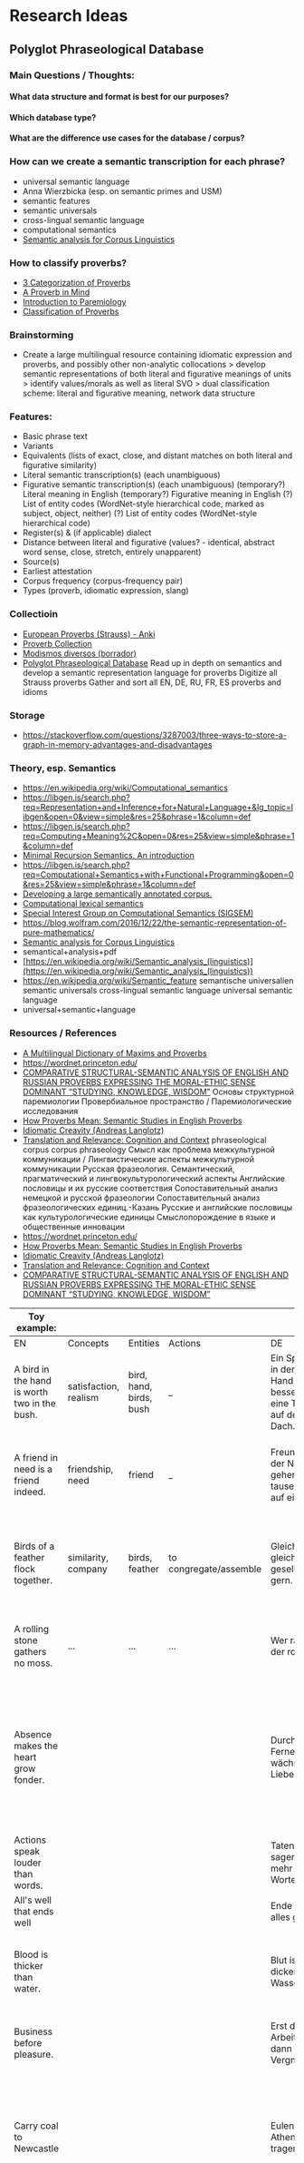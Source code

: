 # Research Ideas


## Polyglot Phraseological Database


### Main Questions / Thoughts:
#### What data structure and format is best for our purposes?
#### Which database type?
#### What are the difference use cases for the database / corpus?


### How can we create a semantic transcription for each phrase?
* universal semantic language
* Anna Wierzbicka (esp. on semantic primes and USM)
* semantic features
* semantic universals
* cross-lingual semantic language
* computational semantics
* [Semantic analysis for Corpus Linguistics](https://www.aclweb.org/anthology/J93-2005.pdf)


### How to classify proverbs?
* [3 Categorization of Proverbs](https://content.sciendo.com/downloadpdf/book/9783110410167/10.2478/9783110410167.3.xml)
* [A Proverb in Mind](https://books.google.de/books?id=umBt3Wu-CuUC&pg=PA19&lpg=PA19&dq=classification+schema+for+proverb&source=bl&ots=CFoeCsF300&sig=ACfU3U3kmnKJ2M3jHXN0psp-mmYlTwFUyA&hl=ru&sa=X&ved=2ahUKEwjrtvf7xsrnAhVFKewKHVsrDIkQ6AEwE3oECAYQAQ)
* [Introduction to Paremiology](https://books.google.de/books?id=Rxs_CwAAQBAJ&pg=PT158&lpg=PT158&dq=classification+schema+for+proverb&source=bl&ots=n2LgM-GG3l&sig=ACfU3U1kF7xnsvFs2MKh6IEc5i6hamKrbg&hl=ru&sa=X&ved=2ahUKEwjrtvf7xsrnAhVFKewKHVsrDIkQ6AEwGHoECAcQAQ)
* [Classification of Proverbs](https://studfile.net/preview/5427909/page:3/)


### Brainstorming
* Create a large multilingual resource containing idiomatic expression and proverbs, and possibly other non-analytic collocations
        > develop semantic representations of both literal and figurative meanings of units
        > identify values/morals as well as literal SVO
        > dual classification scheme: literal and figurative meaning, network data structure


### Features:
* Basic phrase text
* Variants
* Equivalents (lists of exact, close, and distant matches on both literal and figurative similarity)
* Literal semantic transcription(s) (each unambiguous)
* Figurative semantic transcription(s) (each unambiguous)
        (temporary?) Literal meaning in English
        (temporary?) Figurative meaning in English
        (?) List of entity codes (WordNet-style hierarchical code, marked as subject, object, neither)
        (?) List of entity codes (WordNet-style hierarchical code)
* Register(s) & (if applicable) dialect
* Distance between literal and figurative (values? - identical, abstract word sense, close, stretch, entirely unapparent)
* Source(s)
* Earliest attestation
* Corpus frequency (corpus-frequency pair)
* Types (proverb, idiomatic expression, slang)


### Collectioin
* [European Proverbs (Strauss) - Anki](https://docs.google.com/spreadsheets/d/1iSrCKxJ7R98VF8t1vFX7dTR4X_8MmE6afhjD4uglL5Q/edit?usp=sharing)
* [Proverb Collection](https://docs.google.com/spreadsheets/d/13UNAdR0u_uLzgJPf-Tb8AtxpcD_m46rzCJYSQQB9ATs/edit?usp=sharing)
* [Modismos diversos (borrador)](https://docs.google.com/spreadsheets/d/1_gtGJ-aPb-L98F3ylU9ADCoFLIPPo55waoiDgtvwgtU/edit?usp=sharing)
* [Polyglot Phraseological Database](https://docs.google.com/spreadsheets/d/1xQE30iCryMege8m63T-KdK3JYeIry2oDZ1YU_EiFftM/edit?usp=sharing)
    Read up in depth on semantics and develop a semantic representation language for proverbs
    Digitize all Strauss proverbs
    Gather and sort all EN, DE, RU, FR, ES proverbs and idioms


### Storage
* https://stackoverflow.com/questions/3287003/three-ways-to-store-a-graph-in-memory-advantages-and-disadvantages


### Theory, esp. Semantics
* https://en.wikipedia.org/wiki/Computational_semantics
* https://libgen.is/search.php?req=Representation+and+Inference+for+Natural+Language+&lg_topic=libgen&open=0&view=simple&res=25&phrase=1&column=def
* https://libgen.is/search.php?req=Computing+Meaning%2C&open=0&res=25&view=simple&phrase=1&column=def
* [Minimal Recursion Semantics. An introduction](https://web.archive.org/web/20120717034844/http://lingo.stanford.edu/sag/papers/copestake.pdf)
* https://libgen.is/search.php?req=Computational+Semantics+with+Functional+Programming&open=0&res=25&view=simple&phrase=1&column=def
* [Developing a large semantically annotated corpus.](https://scholar.google.com/scholar?q=%22meaning+representation%22+%22computational+semantics%22+%22underspecification%22+%22anaphora%22+%22scope+resolution%22&btnG=&hl=en&as_sdt=0%2C47#)
* [Computational lexical semantics](https://libgen.is/book/index.php?md5=3CAECF7E551F0710F438B8EF2D522AF0)
* [Special Interest Group on Computational Semantics (SIGSEM)](http://www.sigsem.org/)
* https://blog.wolfram.com/2016/12/22/the-semantic-representation-of-pure-mathematics/
* [Semantic analysis for Corpus Linguistics](https://www.aclweb.org/anthology/J93-2005.pdf)
* semantical+analysis+pdf
* [https://en.wikipedia.org/wiki/Semantic_analysis_(linguistics)](https://en.wikipedia.org/wiki/Semantic_analysis_(linguistics))
* https://en.wikipedia.org/wiki/Semantic_feature
    semantische universalien
    semantic universals
    cross-lingual semantic language
    universal semantic language
* universal+semantic+language


### Resources / References
* [A Multilingual Dictionary of Maxims and Proverbs](https://www.cambridgescholars.com/a-multilingual-dictionary-of-maxims-and-proverbs)
* https://wordnet.princeton.edu/
* [COMPARATIVE STRUCTURAL-SEMANTIC ANALYSIS OF ENGLISH AND RUSSIAN PROVERBS EXPRESSING THE MORAL-ETHIC SENSE DOMINANT “STUDYING, KNOWLEDGE, WISDOM”](https://www.researchgate.net/publication/325662325_COMPARATIVE_STRUCTURAL-SEMANTIC_ANALYSIS_OF_ENGLISH_AND_RUSSIAN_PROVERBS_EXPRESSING_THE_MORAL-ETHIC_SENSE_DOMINANT_STUDYING_KNOWLEDGE_WISDOM)
    Основы структурной паремиологии
    Провербиальное пространство / Паремиологические исследования
* [How Proverbs Mean: Semantic Studies in English Proverbs](https://books.google.de/books?id=mXAFiNGsJqgC&pg=PA3&lpg=PA3&dq=semantic+representations+of+proverbs&source=bl&ots=la_7uFuFet&sig=ACfU3U0Kz5hnaLdfR0O2WEYGee-00ZzwWQ&hl=ru&sa=X&ved=2ahUKEwicw__W26nnAhXB6aQKHWgQA_QQ6AEwAXoECAkQAQ#v=onepage&q=semantic%20representations%20of%20proverbs&f=false)
* [Idiomatic Creavity (Andreas Langlotz)](https://books.google.de/books?id=YpfYSjNfCn4C&pg=PT64&lpg=PT64&dq=semantic+representations+of+proverbs&source=bl&ots=hj-91ymt0G&sig=ACfU3U13vVm-wgAC4KXDB4t-JVph0v_e5Q&hl=ru&sa=X&ved=2ahUKEwicw__W26nnAhXB6aQKHWgQA_QQ6AEwCXoECAgQAQ#v=onepage&q=semantic%20representations%20of%20proverbs&f=false)
* [Translation and Relevance: Cognition and Context](https://books.google.de/books?id=KsoJBAAAQBAJ&pg=PT182&lpg=PT182&dq=semantic+representations+of+proverbs&source=bl&ots=t5NZeIOcFa&sig=ACfU3U2AU_YwJ0hEHNJenhNHJkVh4_404g&hl=ru&sa=X&ved=2ahUKEwicw__W26nnAhXB6aQKHWgQA_QQ6AEwBXoECAoQAQ#v=onepage&q=semantic%20representations%20of%20proverbs&f=false)
    phraseological corpus
    corpus phraseology
    Смысл как проблема межкультурной коммуникации / Лингвистические аспекты межкультурной коммуникации
    Русская фразеология. Семантический, прагматический и лингвокультурологический аспекты
    Английские пословицы и их русские соответствия
    Сопоставительный анализ немецкой и русской фразеологии
    Сопоставительный анализ фразеологических единиц.-Казань
    Русские и английские пословицы как культурологические единицы
    Смыслопорождение в языке и общественные инновации
* https://wordnet.princeton.edu/
* [How Proverbs Mean: Semantic Studies in English Proverbs](https://books.google.de/books?id=mXAFiNGsJqgC&pg=PA3&lpg=PA3&dq=semantic+representations+of+proverbs&source=bl&ots=la_7uFuFet&sig=ACfU3U0Kz5hnaLdfR0O2WEYGee-00ZzwWQ&hl=ru&sa=X&ved=2ahUKEwicw__W26nnAhXB6aQKHWgQA_QQ6AEwAXoECAkQAQ#v=onepage&q=semantic%20representations%20of%20proverbs&f=false)
* [Idiomatic Creavity (Andreas Langlotz)](https://books.google.de/books?id=YpfYSjNfCn4C&pg=PT64&lpg=PT64&dq=semantic+representations+of+proverbs&source=bl&ots=hj-91ymt0G&sig=ACfU3U13vVm-wgAC4KXDB4t-JVph0v_e5Q&hl=ru&sa=X&ved=2ahUKEwicw__W26nnAhXB6aQKHWgQA_QQ6AEwCXoECAgQAQ#v=onepage&q=semantic%20representations%20of%20proverbs&f=false)
* [Translation and Relevance: Cognition and Context](https://books.google.de/books?id=KsoJBAAAQBAJ&pg=PT182&lpg=PT182&dq=semantic+representations+of+proverbs&source=bl&ots=t5NZeIOcFa&sig=ACfU3U2AU_YwJ0hEHNJenhNHJkVh4_404g&hl=ru&sa=X&ved=2ahUKEwicw__W26nnAhXB6aQKHWgQA_QQ6AEwBXoECAoQAQ#v=onepage&q=semantic%20representations%20of%20proverbs&f=false)
* [COMPARATIVE STRUCTURAL-SEMANTIC ANALYSIS OF ENGLISH AND RUSSIAN PROVERBS EXPRESSING THE MORAL-ETHIC SENSE DOMINANT “STUDYING, KNOWLEDGE, WISDOM”](https://www.researchgate.net/publication/325662325_COMPARATIVE_STRUCTURAL-SEMANTIC_ANALYSIS_OF_ENGLISH_AND_RUSSIAN_PROVERBS_EXPRESSING_THE_MORAL-ETHIC_SENSE_DOMINANT_STUDYING_KNOWLEDGE_WISDOM)


| Toy example: |  |  |  |  |  |  |  |
| --- | --- | --- | --- | --- | --- | --- | --- |
| EN | Concepts | Entities | Actions | DE | ES | RU | IT |
| A bird in the hand is worth two in the bush. | satisfaction, realism | bird, hand, birds, bush | _ | Ein Spatz in der Hand ist besser als eine Taube auf dem Dach. | Más vale pájaro en mano que ciento volando. | Не сули журавля в небе, а дай синицу в руки. | Meglio un uovo oggi che una gallina domani |
| A friend in need is a friend indeed. | friendship, need | friend | _ | Freunde in der Not gehen tausend auf ein Lot. | En la necesidad se reconoce a un verdadero amigo. | Друг познается в беде | (Gli amici si vedono|Un amico si vede) nel momento del bisogno. / Il buon amico in mal si riconosce |
| Birds of a feather flock together. | similarity, company | birds, feather | to congregate/assemble | Gleich und gleich gesellt sich gern. | Dios los cría y ellos se juntan. | Рыбак рыбака видит издалека. | Chi si somiglia, si piglia. / Dio li fa e poi li accoppia. / Chi si rassembra, s'assembra. |
| A rolling stone gathers no moss. | ... | ... | ... | Wer rastet, der rostet. | _ | Под лежачий камень вода не течёт. | Pietra mossa non fa muschio. / Chi va piano non va lontano. |
| Absence makes the heart grow fonder. |  |  |  | Durch die Ferne wächst die Liebe. | _ | Дальше с глаз, ближе к сердцу. / Разлука для любви, что ветер для искры: маленькую затушит, а большую сделает ещё сильнее.* | _ |
| Actions speak louder than words. |  |  |  | Taten sagen mehr als Worte. | Acciones valen más que las palabras. | Дела говорят громче слов. | Più delle parole pesano i fatti. |
| All's well that ends well |  |  |  | Ende gut alles gut. | Bien está lo que bien acaba. | Все хорошо, что | Tutto è bene (quel|ciò) che finisce bene. |
| Blood is thicker than water. |  |  |  | Blut ist dicker als Wasser. | La sangre tira (mucho). | Свой своему рад. / Как не порадеть родному человечку. | Il sangue non e'acqua. |
| Business before pleasure. |  |  |  | Erst die Arbeit, dann das Vergnügen. | Los negocios van primero. (?) | _ | Prima il dovere (e poi il piacere). |
| Carry coal to Newcastle |  |  |  | Eulen nach Athen tragen | Llevar agua al mar / Llevar hierro a Vizcaya / Llevar leña al bosque. / Vender miel al colmenero. | Ехать в Тулу со своим самоваром. / Идти в лес со своими дровами. | Portare acqua al mare. |
| Don't count (your|the) chickens before they are hatched. |  |  |  | Du sollst den Tag nicht vor dem Abend loben. / Man soll das Fell eines Bären nicht verteilen, bevor man ihn erlegt hat. / Die Toten werden nach der Schlacht gezählt." | No hay que vender la piel del oso antes de cazarlo. | Цыплят по осени считают. / Не делите шкуру неубитого медведя. | Non dire gatto se non l'hai nel sacco |


## SORT Papers
* ACOUSTIC PARAMETERS VERSUS PHONETIC FEATURES IN ASR.pdf
* Analytical Methods for Interpretable Ultradense Word Embeddings.pdf
* An Overview of Lexical Semantics.pdf
* A Tutorial on Acoustic Phonetic Feature Extraction for Automatic Speech Recognition (ASR) and Text-to-Speech (TTS) Applications in African Languages.pdf
* CHART OF NSM SEMANTIC PRIMES.pdf
* Concepts in space- a linear regression model for lexical decomposition.pdf
* Decomposing Word Embedding with the Capsule Network.pdf
* Development of Multilingual ASR Using GlobalPhone for Less-Resourced Languages. The Case of Ethiopian Languages.pdf
* Disambiguation of newly derived nominalizations in context- A Distributional Semantics approach.pdf
* Distributional Semantics and Linguistic Theory.pdf
* Distributional semantics and the conceptual foundations of verb meaning- how neural word embeddings memorize the unaccusative hypothesis.pdf
* Distributional Semantics.pdf
* Fähndrich - NSM Thesis.pdf
* GIPFA- GENERATING IPA PRONUNCIATION FROM AUDIO.pdf
* Grapheme-to-Phoneme Transduction for Cross-Language ASR.pdf
* Improving_Non-Native_ASR_Through_Stochastic_Multil.pdf
* IMS Semantics Paper.pdf
* Interpretable Word Embeddings For Medical Domain.pdf
* Interpreting Word Embeddings with Eigenvector Analysis.pdf
* IPA ALignment Using Vector Representations
* Learning Word Meta-Embeddings by Autoencoding.pdf
* Learning Word Meta-Embeddings.pdf
* LEARN INTERPRETABLE WORD EMBEDDINGS EFFI- CIENTLY WITH VON MISES-FISHER DISTRIBUTION.pdf
* Measuring out the relation between formal and conceptual semantics.pdf
* Meta-Embedding as Auxiliary Task Regularization.pdf
* Online Learning of Interpretable Word Embeddings.pdf
* PatPho- A phonological pattern generator for neural networks.pdf
* Phonetic Vector Representations for Sound Sequence Alignment.pdf
* Rotated Word Vector Representations and their Interpretability.pdf
* RPD- A Distance Function Between Word Embeddings.pdf
* Semantic Structure and Interpretability of Word Embeddings.pdf
* Sentence Meta-Embeddings for Unsupervised Semantic Textual Similarity.pdf
* That Sounds Familiar- an Analysis of Phonetic Representations Transfer Across Languages.pdf
* The Handbook of Contemporary Semantic Theory
* The structure of lexical meaning- Why semantics really matters
* Think Globally, Embed Locally — Locally Linear Meta-embedding of Words .pdf
* What about lexical semantics if syntac is the only generative component of the grammar A case study on word meaning in German
* Word2Sense - Sparse Interpretable Word Embeddings.pdf
* Word Embedding and WordNet Based Metaphor Identification and Interpretation .pdf
* WordNet Embeddings.pdf
* Zur Ontologie der Bedeutung sprachlicher Ausdrucke


## TDA and NSM


### NSM
* [x] Perform preliminary analysis with non-circular dictionary (norm propagation along definitions, distinguish between structure words and semantic content words)- [ ] scrape dictionary
     - [ ] create data structure for dictionary
     - [ ] put into graph
* [A survey of cross-lingual word embedding models](https://ruder.io/cross-lingual-embeddings/)
* http://www.ithkuil.net/
* Research: use the NSM-based non-circular dictionary to identify related word embeddings; extract certain aspects
* https://paperswithcode.com/task/topological-data-analysis
* https://b-ok.cc/s/homology
     * [Séminaire informel - Introduction à l'homologie persistante](https://www.youtube.com/watch?v=uDba3kV3Sf0&list=PLVWtXi_Jrj_2CjtJJGAArDfyzKg2IVgkp&index=188&t=106s)
* [Séminaire informel - Introduction à l'homologie persistante](https://www.youtube.com/watch?v=uDba3kV3Sf0&list=PLVWtXi_Jrj_14rUJDWFEvyhOmYF2JdHmk&index=44&t=106s)
* topological data analysis
* [Topological Data Analysis in Information Space](https://www.researchgate.net/publication/331916154_Topological_Data_Analysis_in_Information_Space)
* [Topos](https://www.youtube.com/user/youdsp)
* geometry of word embeddings
* https://en.wikipedia.org/wiki/Topological_data_analysis


### [*Topological Data Analysis for Machine Learning](https://bastian.rieck.me/outreach/ecml_pkdd_2020/)
* → check out whole site!* [A gentle introduction to persistent homology · Christian Bock](https://christian.bock.ml/posts/persistent_homology/)
* [Persistent Homology — a Survey](https://www.maths.ed.ac.uk/~v1ranick/papers/edelhare.pdf)
* [Persistent homology - Wikipedia](https://en.wikipedia.org/wiki/Persistent_homology)
* [W H A T I S . . . Persistent Homology?](http://www.ams.org/notices/201101/rtx110100036p.pdf)
* [Topological Data Analysis - Persistent Homology](http://outlace.com/TDApart1.html)
* [A roadmap for the computation of persistent homology](https://www.math.ucla.edu/~otter/Roadmap_Queretaro.pdf)
* [Persistent Homology book](https://b-ok.cc/book/2925882/4bbfeb)
* [Algebraic Topology and Its Applications](https://b-ok.cc/book/2129120/901bfe)
* [Topological Data Analysis with Gunnar Carlsson - The TWIML AI Podcast (formerly This Week in Machine Learning & Artificial Intelligence)](https://twimlai.com/twiml-talk-053-topological-data-analysis-gunnar-carlsson/)
* [Gunnar Carlsson Google Scholar](http://scholar.google.com/citations?user=FdNREvoAAAAJ&hl=en)
* [TDA site](https://www.ayasdi.com/)


* [**Neural Networks, Manifolds, and Topology -- colah's blog](https://colah.github.io/posts/2014-03-NN-Manifolds-Topology/)


##3 [****topological data analysis - YouTube](https://www.youtube.com/results?search_query=topological+data+analysis)


### [**Persistent homology - Wikipedia](https://en.wikipedia.org/wiki/Persistent_homology)
* [Topological data analysis - Wikipedia](https://en.wikipedia.org/wiki/Topological_data_analysis)
* https://www.researchgate.net/profile/Sara_Scaramuccia/publication/310406546_Persistent_homology_a_step-by-step_introduction_for_newcomers/links/582c6a4808aef19cb81005b0/Persistent-homology-a-step-by-step-introduction-for-newcomers.pdf?origin=publication_detail
* intro to persistent homology
* introduction to cw complexes
* [Topology and Groups](http://www.homepages.ucl.ac.uk/~ucahjde/tg/html/index.html#index)
* [CW](http://www.homepages.ucl.ac.uk/~ucahjde/tg/html/cw-01.html)
* https://www.math.upenn.edu/~ghrist/preprints/HAD.pdf
* https://www.semanticscholar.org/paper/Homological-algebra-and-data-Ghrist/3d03742173d4fb5ce5bff217264c708e417bf626
* http://pi.math.cornell.edu/~web6350/7400-notes_Homological_Algebra.pdf
* https://bookstore.ams.org/cdn-1595319758871/pcms-25/~~FreeAttachments/pcms-25-toc.pdf
* https://www.youtube.com/playlist?list=PLP8iPy9hna6Tl2UHTrm4jnIYrLkIcAROR
* [Séminaire informel - Introduction à l'homologie persistante](https://youtu.be/uDba3kV3Sf0)
* [4.01 CW complexes](https://youtu.be/XWg4LVbmm3M)
* [Topologie Algébrique II : Homologie, la théorie](https://youtu.be/Ws4bjDJoARo)
* [Raphaël Tinarrage *****](https://www.youtube.com/channel/UCE5OLOmBR7vDfYpL9p9LAPw)
* [AyasdiAI Interview Podcast](https://open.spotify.com/episode/56c8sKY68Hx7qZT0JcljQr?si=0lEjVAmWRBSA8mi94B-nVw)
* [Ayasdi Knowledge Center](https://www.ayasdi.com/knowledge-center/)
* [Topological Surfaces](https://www.cis.upenn.edu/~jean/gbooks/surftop.html)
* search: topological data analysis in Julia
  ... and Word Embeddings
* https://arxiv.org/abs/1906.09068
* [A Novel Method of Extracting Topological Features from Word Embeddings](https://arxiv.org/abs/2003.13074)
* https://arxiv.org/abs/1705.08488
* https://www.aclweb.org/anthology/W19-4722.pdf
* https://pdfs.semanticscholar.org/df4b/7954a9f661ad89061c3b63b006db2517e564.pdf
* https://arxiv.org/abs/1507.01127
* https://arxiv.org/abs/1907.02423
* https://www.sciencedirect.com/science/article/pii/S0020025519306425
* https://www.nature.com/articles/s41586-019-1335-8
* https://ieeexplore.ieee.org/abstract/document/8089444?casa_token=RKRdAlGzH3UAAAAA:XcNvFHemchXfKMn4xwU_JlD0plXJvo7t0C_nUqfSx0uVFif_W5NAc9NJRYpVX9Aqmd8i7UgoNA
* https://arxiv.org/abs/2003.13138
* [Meshes.jl](https://discourse.julialang.org/t/ann-announcing-meshes-jl/53973)


### Miscellaneous
* Opinion Dynamics on Discourse Sheaves https://twitter.com/robertghrist/status/1265451863006216202
* [> Fodor Concept 1](https://en.wikipedia.org/wiki/Language_of_thought_hypothesis)
* [> Fodor Conept 2](https://en.wikipedia.org/wiki/Modularity_of_mind#Fodor's_Modularity_of_Mind)
* [USL- Principia Cybernetica](http://pespmc1.vub.ac.be/UNSEMLAN.html)
* https://en.wikipedia.org/wiki/Semantic_primes
* [Introduction - Semantic Universals and Universal Semantics](https://epub.ub.uni-muenchen.de/5146/1/5146.pdf)
* [Slides - Semantic Universals](http://wwwhomes.uni-bielefeld.de/sgramley/Semantic%20Universals.pdf)
* https://en.wikipedia.org/wiki/Natural_semantic_metalanguage
* https://www.linguisticsociety.org/resource/language-and-thought
* https://www.inovatiasociala.ro/en/on-the-relationship-between-language-and-thought/
* [Semantically-Rich Human-Aided MAchine Translation](https://www.aclweb.org/anthology/W05-0310.pdf)
* [Semantics for Probabilistic Programming](https://ieeexplore.ieee.org/abstract/document/8576406)
* [Semantic Analysis Based on Linguistics and Ontological Resources](http://citeseerx.ist.psu.edu/viewdoc/download?doi=10.1.1.363.1937&rep=rep1&type=pdf)


* [** NSM Chapter](https://libgen.is/search.php?req=Studies+in+Ethnopragmatics%2C+Cultural+Semantics&open=0&res=25&view=simple&phrase=1&column=def)
* [The Semantic Sphere 1: Computation, Cognition, and Information Economy](https://books.google.de/books?hl=ru&lr=&id=UuQDNOmMvxUC&oi=fnd&pg=PT8&dq=semantic+metalanguages+in+deep+learning&ots=tk7QOdV8gk&sig=-8hWctNgkS1QKkGGP4NWfQDjEF8&redir_esc=y#v=onepage&q&f=false)
* A Brief Introduction to the Natural Semantic Metalanguage Approach (see Studies in Ethnopragmatics, Cultural Semantics, and Intercultural Communication on Drive)
* https://libgen.is/search.php?req=Wierzbicka&lg_topic=libgen&open=0&view=simple&res=25&phrase=1&column=def
* https://en.wikipedia.org/wiki/Semantic_primes#A_universal_syntax_of_meaning
* key set of components of ideas (elements of thought)
* explore semantic hierarchies (& their cross-lingual variation -> what remains constant?)
* [Analysis of Word Embeddings and Sequence Features for Clinical Information Extraction](https://www.aclweb.org/anthology/U15-1003.pdf)
* [Wikipedia2Vec: An Optimized Implementation for Learning Embeddings from Wikipedia](https://www.reddit.com/r/LanguageTechnology/comments/a8w6nx/wikipedia2vec_an_optimized_implementation_for/)
* [aml-nlp/week3-Embeddings.ipynb at master · gameofdimension/aml-nlp](https://github.com/gameofdimension/aml-nlp/blob/master/week3/week3-Embeddings.ipynb)
* Which papers already look into what individual dimensions mean? What have they done, and how do they do it?
* [Semantics - Meaning Representation in NLP](http://www.bowdoin.edu/~allen/nlp/nlp6.html)
* [What is the future of computational journalism? | School of Engineering](https://engineering.stanford.edu/magazine/article/what-future-computational-journalism)
* https://en.wikipedia.org/wiki/Who%27s_Bigger%3F
* [Glue semantics - Wikipedia](https://en.wikipedia.org/wiki/Glue_semantics)
* [Glue Semantics Bibliography](https://www1.essex.ac.uk/linguistics/external/LFG/lfg-glue/GlueBibliography.html)
* Martin Rosvall and Carl T. Bergstrom
* [Natural Semantic Metalanguage (NSM)](http://www.vilnergoy.org/nsm/index.html)
* Semantic atoms and molecules!
* Read Chomsky! Then read everything I have on neuro- and psycholinguistics.
* universal semantic language
* [Download Abstract Meaning Representation (AMR)](https://amr.isi.edu/download.html)
* [SEMANTAX-Form-Independent Semantics for Natural Language Understanding - Edinburgh Research Explorer](https://www.research.ed.ac.uk/portal/en/projects/semantaxformindependent-semantics-for-natural-language-understanding(fcd4442f-d49f-4035-8485-f1f43c2037cf).html)
* semantic universals
* [Sprachtypologie Und Sprachliche Universalien/Language Typology and Language Universals: Ein Internationales Handbuch/an International Handbook (Teilband, 1)](https://libgen.is/book/index.php?md5=414C8F04AE33037721C5C44AF305368F)
* [Semantic language models with deep neural networks - ScienceDirect](https://www.sciencedirect.com/science/article/pii/S0885230815300309)
* http://www.qualitative-research.net/index.php/fqs/article/view/2580/4004
* All files starting with "Semantic Representation"
* [A graph model for words and their meanings](https://elib.uni-stuttgart.de/handle/11682/2618)
* topology of word embeddings
* what does each dimension of a word embedding represent
* [How does research happen? | Faculty of Medicine](https://www.medicine.lu.se/research/how-does-research-happen)
* philosophy of scientific research
* [Philosophy and Paradigm of Scientific Research | IntechOpen](https://www.intechopen.com/books/management-culture-and-corporate-social-responsibility/philosophy-and-paradigm-of-scientific-research)
* [Leibniz's Influence on 19th Century Logic](https://plato.stanford.edu/entries/leibniz-logic-influence/)
* topology and word embeddings
* [Characteristica universalis](https://en.wikipedia.org/wiki/Characteristica_universalis)
* [An Essay Towards a Real Character, and a Philosophical Language](https://en.wikipedia.org/wiki/An_Essay_Towards_a_Real_Character,_and_a_Philosophical_Language)
* [Semantics Playlist](https://www.youtube.com/playlist?list=PLINYK44rUHkPUe7qEjNUcvfmUfUvCdUIB)
* [Library Genesis Ockham LA](https://libgen.is/search.php?&req=ockham&phrase=1&view=simple&column=def&sort=language&sortmode=DESC)
* [Guillelmus de Ockham - Vicipaedia](https://la.wikipedia.org/wiki/Guillelmus_de_Ockham)
* [Guillaume d'Ockham](https://fr.wikipedia.org/wiki/Guillaume_d%27Ockham)
* [Locutio angelica: Die Diskussion der Engelsprache als ...](https://books.google.com/books/about/Locutio_angelica.html?hl=it&id=sd6wCQAAQBAJ)
* [Gottfried Wilhelm Leibniz, a cura di Stefano Gensini e Tullio De Mauro - L'armonia delle lingue](https://libgen.is/book/index.php?md5=6852BEEE299D47DD321FEFDB76BFF06E)
* [NSM Lab](https://www.youtube.com/channel/UCLEhrIF9Cnk3P1trmSwMGyg)
* lingua mentalis
* [Nicola Sisti](https://www.lafeltrinelli.it/libri/nicola-sisti/1008135)
* [Alphabet of human thought](https://en.wikipedia.org/wiki/Alphabet_of_human_thought)
* how to come up with good ideas? --> esp. in scientific research. --> how does research occur in other scientific disciplines? (those I am less familiar with)


### [*Visualizing and Measuring the Geometry of BERT](https://arxiv.org/pdf/1906.02715.pdf)
* https://scholar.google.com/scholar?hl=ru&as_sdt=0%2C5&q=word+embeddings&btnG=
* https://scholar.google.com/scholar?hl=ru&as_sdt=0%2C5&q=word2vec&btnG=
* Research idea: Word2Vec across different languages (cross- or multi-lingual embeddings) -> which aspects of matrix theory to use?
* [A Simplified Topological Representation of Text for Local and Global Context](https://www.southampton.ac.uk/~kf2u17/webfiles/conferences/Sami-acmmm17.pdf)
* word embeddings and universal semantic metalanguage
* semantic embeddings and universal semantic metalanguage
* semantic embeddings and universal semantic metalanguage
* [PCA on word2vec embeddings](https://stackoverflow.com/questions/48019843/pca-on-word2vec-embeddings/53110437#53110437)
* → potential applications of non-circular dictionary
* https://en.wikipedia.org/wiki/Natural_semantic_metalanguage
* Applications of reinforcement learning to word embeddings (& representations in general)
* → potential applications of thesauri to word embeddings
* [FCA](https://en.wikipedia.org/wiki/Formal_concept_analysis)
* Use comparisons of derivational morphology and semantic spaces of morphological roots to refine semantic representations (probably not great; worth playing with; will almost certainly be good for language learning)
* study (clear & consequential) word ambiguities in word embeddings: possible to add "switch" mechanism to determine which of the meanings to use
* → ambiguity spectrum: which words are truly monosemic, which marginally or partially or mostly ambiguous, which undebatably ambiguous?
* [Interpretable and Compositional Relation Learning by Joint Training with an Autoencoder on Vimeo](https://vimeo.com/285805371)
* [machine learning - Dimensionality and Manifold - Data Science Stack Exchange](https://datascience.stackexchange.com/questions/5694/dimensionality-and-manifold)
* [bilinearforms.pdf](https://math.mit.edu/~dav/bilinearforms.pdf)
* [Presentations](https://ilias3.uni-stuttgart.de/goto_Uni_Stuttgart_fold_1992338.html)
* [tianran/glimvec: Graph to linear maps and vectors](https://github.com/tianran/glimvec)
* → TDA on word embeddings to identify (persistent / invariant / etc.) word classes


## -> day in the life of a ___ researcher (pharmaceutical, engineering)
* [YT Semantik](https://www.youtube.com/results?search_query=Ro%C3%9Fdeutscher+Semantik)
* [La Neuroscienza della Coscienza - con Anil Seth](https://youtu.be/xRel1JKOEbI)
* [Cognitive Neuroscience — Neil Burgess](https://youtu.be/eOaDhCjm5I8)
* [Prof Kate Jeffery | Cognitive Neuroscience and Architecture | Conscious ...](https://youtu.be/WGgbfiQJS4Y)
* [Dr. Octavio Choi presents Brain Basics: An Introduction to Cognitive Neu...](https://youtu.be/SvBfAqk70LU)
* [Big Ideas in Cognitive Neuroscience, CNS 2017: Danielle Bassett](https://youtu.be/O9GPZ-csR60)
* [Content-Based Citation Recommendation - ACL Anthology](https://www.aclweb.org/anthology/N18-1022/)
* [Диссертация на тему «Градуальная семантика русских пословиц»](https://www.dissercat.com/content/gradualnaya-semantika-russkikh-poslovits)
* Study translation variability of words and look into prior research
* [Surfaces and Essences: Analogy as the Fuel and Fire of Thinking](https://twitter.com/pmddomingos/status/1252379773541601280?s=12)
* [Semantics Books](https://www.ims.uni-stuttgart.de/archiv/kamp/bibliography.html)
* [Semantic Relations and the Lexicon: Antonymy, Synonymy and other Paradigms | M. Lynne Murphy | download](https://b-ok.cc/book/828818/ba3311)
* [Lexical-Semantic Relations: Theoretical and practical perspectives (Lingvisticæ Investigationes Supplementa) | Petra Storjohann | download](https://b-ok.cc/book/1269985/2c5a97)
* [Probing Semantic Relations: Exploration and identification in specialized texts | Alain Auger, Caroline Barrière | download](https://b-ok.cc/book/2384263/cf0c9e)
* [Logical and relational learning with 10 tables | Luc De Raedt | download](https://b-ok.cc/book/540763/429428)
* $$$ [Language of thought hypothesis - Wikipedia](https://en.wikipedia.org/wiki/Language_of_thought_hypothesis)
* semantic atoms and word embeddings
* [A Probabilistic Generative Model of Linguistic Typology](https://arxiv.org/pdf/1903.10950.pdf)
* https://scholar.google.com/scholar?hl=ru&as_sdt=0%2C5&q=concept+embeddings&btnG=
* Thesis idea? Improving the Interpretability of neural networks using semantic metalanguage.
* the+language+of+thought+in+computational+linguistics
* embedding unfamiliar proper nouns for neural NER applications
* umberto eco perfect language
* umberto eco il linguaggio perfetto
* semantic "metalanguage" and deep learning
* [Library Genesis NSM](https://libgen.is/search.php?req=meaning+and+universal+grammar&open=0&res=25&view=simple&phrase=1&column=def)
* [Semantic primes](https://intranet.secure.griffith.edu.au/schools-departments/natural-semantic-metalanguage/what-is-nsm/semantic-primes)
* https://b-ok.cc/s/Семантика
* https://b-ok.cc/s/Semantik?order=year
* semantic universals
* https://b-ok.cc/s/Language%20Typology%20and%20Language%20Universals
* [Language Typology and Language Universals / Sprachtypologie und sprachliche ... - Google Libri](https://books.google.de/books?id=7FMONqu1TX4C&pg=PA26&lpg=PA26&dq=indivisible+semantic+elements&source=bl&ots=7I3y_DtCx8&sig=ACfU3U2J6V3fei7cZFWK2aAbp6aZoZXsLg&hl=it&sa=X&ved=2ahUKEwiMxMq1srTnAhVQ3qQKHcfwD60Q6AEwDXoECAIQAQ#v=onepage&q=indivisible%20semantic%20elements&f=false)
* [Modeling Language Variation and Universals: A Survey on Typological Linguistics for Natural Language Processing](https://arxiv.org/pdf/1807.00914.pdf)
* [PsyArXiv Preprints | Topology and Geometry for Small Sample Sizes: An Application to Research on the Profoundly Gifted](https://psyarxiv.com/mknpj/)
* [PsyArXiv Preprints | Topology and Geometry in Machine Learning for Logistic Regression](https://psyarxiv.com/v8jgk)
* [Quantifying the effect of quarantine control in Covid-19 infectious spread using machine learning | medRxiv](https://www.medrxiv.org/content/10.1101/2020.04.03.20052084v1)
* [text_classification_with_transformer - Colaboratory](https://colab.research.google.com/github/keras-team/keras-io/blob/master/examples/nlp/ipynb/text_classification_with_transformer.ipynb)
* [Universal Differential Equations for Scientific Machine Learning](https://arxiv.org/pdf/2001.04385.pdf)
* [Word Embeddings: A Survey](https://arxiv.org/pdf/1901.09069.pdf)
* multilingual+wordnet
* [NSM + LDOCE: A Non-Circular Dictionary of English | International Journal of Lexicography | Oxford Academic](https://academic.oup.com/ijl/article/24/2/226/952719)
* [citing Bullock: NSM+ LDOCE: A non-circular dictionary of English](https://scholar.google.com/scholar?oi=bibs&hl=en&cites=1881948628656335124&as_sdt=5)
* https://libgen.is/search.php?req=Cliff+Goddard&column=author
* https://learnthesewordsfirst.com/about/research-behind-the-dictionary.html
* http://glossword.biz/
* search: 63 semantic concepts
* [word2vec and semantic primes](https://scholar.google.de/scholar?q=word2vec+and+semantic+primes&hl=it&as_sdt=0&as_vis=1&oi=scholart)
* [Combinatoric Properties of Natural Semantic Metalanguage Expressions in Lao](http://pubman.mpdl.mpg.de/pubman/item/escidoc:58041/component/escidoc:218036/Enfield_2002_Combinatoric+properties+of+natural+semantic+metalanguage+expressions+in+Lao.pdf)
* [Improving the Compositionality of Word Embeddings](https://thijs.ai/papers/scheepers-msc-thesis-2017-improving-compositionality-word-embeddings.pdf)
* https://towardsdatascience.com/nuances-in-the-usage-of-word-embeddings-semantic-and-syntactic-relationships-780940fe28f
* https://www.semanticscholar.org/paper/Semantic-primes%2C-semantic-molecules%2C-semantic-Key-Goddard/dc2549ee0eb697b4311db8dce953372cf724c6d0
* [Semantic primes - Wikipedia](https://en.wikipedia.org/wiki/Semantic_primes)
* [Natural semantic metalanguage - Wikipedia](https://en.wikipedia.org/wiki/Natural_semantic_metalanguage)
* https://intranet.secure.griffith.edu.au/schools-departments/natural-semantic-metalanguage/what-is-nsm/semantic-primes
* https://web.stanford.edu/~jurafsky/slp3/6.pdf
* word2vec+and+semantic+primes
* https://libgen.is/search.php?req=Anna+Wierzbicka&lg_topic=libgen&open=0&view=simple&res=25&phrase=1&column=def
* Conceptual Primes
* [Semantic_decomposition_(natural_language_processing)](https://en.wikipedia.org/wiki/Semantic_decomposition_(natural_language_processing))
* conceptual+primes+and+nlp
* https://ru.wikipedia.org/wiki/%D0%92%D0%B5%D0%B6%D0%B1%D0%B8%D1%86%D0%BA%D0%B0%D1%8F,_%D0%90%D0%BD%D0%BD%D0%B0
* https://www.youtube.com/results?search_query=principal+component+analysis
* [Rayleigh_quotient](https://en.wikipedia.org/wiki/Rayleigh_quotient)
* https://people.math.osu.edu/costin.10/5102/Rayleigh%20quotient.pdf
* https://de.wikipedia.org/wiki/Hauptkomponentenanalyse
* The Compreno Semantic Model as an Integral Framework for a Multilingual Lexical Database


## Idea Space Modelling
* Elevator Pitch:
    * My work is distinct from previous work in a few ways:
    * it uses high-quality inputs and political writings in addition to social media (hopefully making the model more grounded in the deep theoreticcal issues of politics, not just shallow perceptions)
    * it does not assume a spectrum; rather it uses unsupervised learning to identify clusters and linkages between ideologies
    * it allows for a robust measuring of ideological similarity that is as general as possible, allowing a wide range of comparisons, even potentially across time, language, and culture, because the method
      is built on attitudes toward nearly-universal ideas and concepts, rather than toward specific people and organizations
    * it brings together several fairly technical NLP/IR/TM methods that have not been used for this before: topic extraction, emotion analysis, opinion mining
    * it combines the above methods with other more common methods, such as clustering, lexical analysis (i.e. tf-idf)
    * it can take advantage of a large and relatively underutilized body of text resources
    * it has the scope for other advanced techniques: topology, measure theory, advanced matrix analysis & linear algebra, etc.
    * it answers intrinsically important and interesting questions, questions of interest to a broad audience (in addition to finer points interesting to a computational linguist)
    * while every algorithm necessarily has assumptions baked into it, this will make explicit assumptions in a way that human annotation would mke impossible


* Interesting method to build on (but automate): Globalization and the transformation of the national political space: Six European countries compared


### Forschungsfragen:
* Wie realitätsgetreu sind die zwei verbreiteten politischen Spektren?
* a) links-rechts
* b) Political Kompass
* c) Hufeisentheorie


### -> Black boxes aufmachen


### -> wie Artikel über Rechtsextremist, aber mit zusätzlicher Frage: wie modellieren wir ihre Beziehung zu anderen?
* Wie viele Hauptkomponente gibt es in der Ideologie?
* Wie interpräterieren wir sie und was bedeuten sie?
* Welche und wie viele politische Cluster gibt es, und wie beziehen sie sich zueinander?
* D.h. welche politische Netzwerke bestehen?
* Wie robust ist diese Analyse?
* a) Wie verändern sich die Ergebnisse, wenn Störtermine eingeführt werden, bzw. wie groß dürfen die Störterme sein, ohne die Cluster und die Hauptkomponente grundsätzlich zu verändern?
* b) Wie viel Text braucht man für eine zuverlässige ideologische Einbettung (oder Klassifikation)?
* Was enthalten die Ideologie-Vektoren?
* a) emotion in Bezug auf t1,...tk
* ==> topic recognition (oder einfache regex) + dependency parsing + emotion analysis
* b) tf-idf von wichtigsten (prädiktivsten?) n-gramme
* Wie verändern sich die Cluster im Laufe der Zeit?
* Wie variieren die Cluster über Landes-, Sprach- und Kulturgrenzen?
* Welche Cluster gibt es in Bezug auf nur eine oder wenige Dimensionen?
* a) ==> Transformation in weniger-dimensionale Räume
* b) ==> Einbettung kleinerer Stichproben
* Lassen sich die Ergebnisse mit Wikipedia-Daten bestätigen?
* a) Einflüsse und Quelltext um Einflüsse herum
* b) Artikel zu den Ideologien und Denker (nichtautomatisch?)
* Wie repräsentieren wir ideologische Ähnlichkeit und relative Position?
* Wie können wir ideologische Ähnlichkeit veranschaulichen?
* a) In Bezug auf Grundmenge bekannter und einflussreicher Denker - entweder k nächste Denker (eventuell aus Grundliste) oder Ähnlichkeit mit vorbestimmter Liste Denker
* b) Hauptkomponente verwenden
* Wie können wir die Methoden flexibler gestalten, damit z.B. neue (spezifischere, vergänglichere) Themen berücksichtigt werden können?


#### Approach:
* Collect large and varied sample of political writings. Attempt to get a wide variety, approximate representativity is desirable, but perfect representativity is not required for clustering.
* Identify list of political topics, striving for representativity of all possible ideologies.
* For each individual (or for each work), create a vector consisting of attitudes toward the above topics (and normalize?).
* Perform PCA on the matrix of attitude vectors (Monte Carlo?).
* Cluster of principal components.
* Interpret principal components and clusters.
* Examine predictions and test unseen writings.
* Possible extension:
* Train classifier on document (or thinker) tokens and identify most indicative words / n-grams.
* RUN SIMPLE VARIANT FIRSTː k ideologies and thinkers, n questions, PCA and visualization
* 1) select ideologies
* 2) select thinkers
* 3) select questions
* 4) create matrix
* 5) perform PCA
* 6) create visualization
* how to "Monte Carlo" PCA?


### -> give range (a,b) or even distribution, for each stance (entry in the ideology matrix), then sample from ramges/distributions


### -> how to aggregate varying results? simple average?


### -> topological anaylsis to determine invariant relationships?
* Read up onː
  - opinion mining
  - stance detection
  - question answering
  - knowledge discovery
  - semantic relations
  - dimensionality reduction
  - TDA
  - clustering
  - visualization


### Ideologies
* Confucianism
  - Confucius
* Conservatism / Reactionism
  - Edmund Burke
  - Georges Lemaistre
  - Thomas Hobbes
  - Roger Scruton
  - George F. Will
* Anarchism
  - Mikhail Bakunin
  - Kropotkin
  - Proudhon
* Left
  - Michel Foucault
  - Jean Baudrillard
* Mixed / Other
* Wiki
  - how to create a wiki? (proverbs, ideology matrix, etc.)


### -> how does Wikipedia work? editing policies, moderation, dispute resolution, etc.
* Other Ideas
  * [(PDF) Dimensionality Reduction and Visualisation Tools for Voting Records](https://www.researchgate.net/publication/314102123_Dimensionality_Reduction_and_Visualisation_Tools_for_Voting_Records)
* 0) Assemble dataset of Bundestag voting records
  * [Bundestag Roll Call Vote Data (BTVote)](https://dataverse.harvard.edu/dataverse/btvote)
  * [Deutscher Bundestag - Open Data](https://www.bundestag.de/services/opendata)
* 1) diachronic network animation, based on pairwise overlap between Abgeordnete in sliding time window
* 2) diachronic animation of 3D PCA model (F1, F2, F3) based on voting records


* -> make personal website to showcase this


* Tools:
  * https://github.com/JuliaPlots/Makie.jl
  * http://makie.juliaplots.org/dev/
  * https://docs.juliaplots.org/latest/animations/
  * https://docs.juliaplots.org/latest/graphrecipes/introduction/
  * http://docs.juliaplots.org/latest/
* Ideologies:
  * https://en.wikipedia.org/wiki/List_of_political_ideologies
* Thinkers
  * https://en.wikipedia.org/wiki/List_of_political_philosophers
  * https://thegreatthinkers.org/thinkers/
  * https://en.wikipedia.org/wiki/Index_of_sociopolitical_thinkers
  * https://blogs.lse.ac.uk/impactofsocialsciences/2016/05/12/what-are-the-most-cited-publications-in-the-social-sciences-according-to-google-scholar/
  * [()](https://www.cambridge.org/core/journals/ps-political-science-and-politics/article/political-science-400-with-citation-counts-by-cohort-gender-and-subfield/C1EDBF7220760F01A5C4A685DB3B3F44)
  * https://scholar.google.com/citations?view_op=search_authors&hl=en&mauthors=label:political_philosophy
  * https://leiterreports.typepad.com/blog/2015/05/the-most-cited-living-philosophers-with-public-google-scholar-pages.html
  * https://leiterreports.typepad.com/blog/2017/01/most-cited-anglophone-philosophy-books-published-since-wwii.html* https://duckduckgo.com/?q=core* https://duckduckgo.com/?q=core* https://duckduckgo.com/?q=core* https://duckduckgo.com/?q=ideological* https://webscience-journal.net/webscience/article/download/80/50* https://duckduckgo.com/?q=classification
* PCA Issues


### NLP and Politics
* http://connectedresearchers.com/online-tools-for-researchers/


### [**Sentiment Political Compass: A Data-driven Analysis of Online Newspapers regarding Political Orientation](https://www.aifb.kit.edu/images/e/e1/IPP2018_Falck.pdf)
* [DARIAH | Digital Research Infrastructure for the Arts and Humanities](https://www.dariah.eu/)
* [DH Funding - Digital Humanities - Research Guides at University of Wisconsin-Madison](https://researchguides.library.wisc.edu/c.php?g=246897&p=1645212)
* [DH Projects in Germany - Digital Humanities in German - LibGuides at University of Illinois at Urbana-Champaign](https://guides.library.illinois.edu/c.php?g=348294&p=2346954)
* [DHd-Blog](https://dhd-blog.org/)
* [Digital Humanities Advancement Grants | National Endowment for the Humanities (NEH)](https://www.neh.gov/grants/odh/digital-humanities-advancement-grants)
* [Digital Humanities Centres | EADH - The European Association for Digital Humanities](https://eadh.org/education/digital-humanities-centres)
* [digital humanities im deutschsprachigen raum](https://dig-hum.de/)
* [External Funding Opportunities | The Center for Digital Humanities at Princeton](https://cdh.princeton.edu/grants/external-funding-opportunities/)
* [External grants & funding | EADH - The European Association for Digital Humanities](https://eadh.org/support/external-grants-funding)
* [Ranking Right-Wing Extremist Social Media Profiles by Similarity to Democratic and Extremist Groups - ACL Anthology](https://www.aclweb.org/anthology/W17-5204/)


### -> Study networks in political discourse and writing using comp ling techniques.
* test de Turing idéologique
* Which political analytical framework already exist. Which are the best, and how are they structured?
* [Political spectrum - RationalWiki](https://rationalwiki.org/wiki/Political_spectrum)
* [MAPPING THE EUROPEAN LEFT](http://www.rosalux-nyc.org/wp-content/files_mf/theleftineurope_eng.pdf)
* [GoodNewsEveryone: A Corpus of News Headlines Annotated with Emotions, Semantic Roles, and Reader Perception](https://arxiv.org/pdf/1912.03184.pdf)
* map of political networks
* map of ideological networks
* https://www.smrfoundation.org/2018/09/14/research-project-mapping-political-networks/
* http://christianspreafico.altervista.org/PoliticalNetwork/indexPN.html
* https://github.com/search?q=ideological+network
* https://github.com/search?q=political+network
* https://github.com/search?q=political+similarity
* A Quantitative Political Spectrum and Forecasting of Social Evolution
* Politometrics: Quantitative Models of Political Institutions (harddrive)
* [Political Space Representations with Approval Data](https://repub.eur.nl/pub/111247)
* [Evolutionary Political Economy: Content and Methods](https://mpra.ub.uni-muenchen.de/75447/1/MPRA_paper_75447.pdf)
* https://www.reddit.com/r/PoliticalScience/search/?q=spectrum&restrict_sr=1
* [4 humors (politics, quite good)](https://imgur.com/a/xBuWi)
* [^ on Reddit](https://www.reddit.com/r/PoliticalScience/comments/63biqw/the_new_political_spectrum_hobby_horse_diagram/)
* ideological+similarity
* current+research+on+political+cluster+and+networks
* [Already done?](https://manifesto-project.wzb.eu/)
* https://www.reddit.com/r/PoliticalScience/comments/6yj547/is_there_an_authoritative_resource_classifying/
* https://www.reddit.com/r/PoliticalScience/comments/5j7gaj/a_question_about_the_politcal_spectrum/
* https://www.reddit.com/r/PoliticalScience/comments/6xn8r9/a_3_dimensional_political_compass/
* https://www.politicalcompass.org/analysis2
* https://www.politicalcompass.org/reading
* Comparative Manifesto Project
     * [Moral Foundations of Political Discourse: Comparative Analysis of the Speech Records of the US Congress and the Japanese Diet](https://arxiv.org/pdf/1704.06903.pdf)
* political landscape today
* https://scholar.google.de/scholar?q=knowledge+discovery+in+the+political+domain
* https://github.com/jakemsnyder/political-ideology-detection
* Political space representations with approval data (/harddrive)
* [Political space representations with approval data](https://dialnet.unirioja.es/servlet/articulo?codigo=5290872)
* [Political Space Representations with Approval Data Supplementary Online Materials](https://www.researchgate.net/profile/Georg_Granic/publication/275209744_Political_Space_Representations_with_Approval_Data_Supplementary_Online_Materials/links/5534f8a20cf283a8f60c07bc/Political-Space-Representations-with-Approval-Data-Supplementary-Online-Materials.pdf)
* [Party identification and beyond: Representations of voting and party competition](https://books.google.com/books?hl=ru&lr=&id=XclMAQAAQBAJ&oi=fnd&pg=PR15&dq=Political+Space+Representations+with+Approval+Data&ots=U6rTtAsfSd&sig=Sckc00ryFI74DDeljiotB40KDIA)
* how can I combine CompLing/NLP and philosophy/political science?
* MFT
* [hartung2017-NLDB-short](http://www.romanklinger.de/publications/hartung2017-NLDB-short.pdf)
* [Ranking Right-Wing Extremist Social Media Profiles by Similarity to Democratic and Extremist Groups](https://www.aclweb.org/anthology/W17-5204.pdf)
* [Exploring Fine-Tuned Embeddings that Model Intensifiers for Emotion Analysis](https://www.aclweb.org/anthology/W19-1304.pdf)
* [GoodNewsEveryone: A Corpus of News Headlines Annotated with Emotions, Semantic Roles, and Reader Perception](https://arxiv.org/pdf/1912.03184.pdf)
* [^](https://www.groundai.com/project/goodnewseveryone-a-corpus-of-news-headlines-annotated-with-emotions-semantic-roles-and-reader-perception/1)
* [Identifying Right-Wing Extremism in German Twitter Profiles: a Classification Approach](http://www.romanklinger.de/publications/hartung2017-NLDB-short.pdf)
* develop meaningful metric(s) for idiological similarity
* use metric(s) to identify clusters and principal components of ideology
* clustering on: topic selection and sentiment toward topics? citation sentiment networks? both? use of a pre-selected set of words/phrases/topics/ideas? find them with ML methods?
* compare multiple methods (n-gram similarity, citation sentiment networks, etc., also moral foundations theory)
* run additional robustness checks: introduce random error (ar most controversial points), automatic vs human-annotated, random subsets of elements/dimensions, classification of small toy examples, Google/YouTube/Amazon recommendations, intra-thinker variation (across books and articles)
* interpretation of clusters and principal components
* key (=> minimal / optimal sets of) ideological components ('atoms')
* degree of inter-cluster agreement and hostility, as well as interaction (using citations)
* trace ideological journeys of individuals and parties over time
* compare ostensibly similar political parties and movements across countries
* identify degree of linguistic slippage between terms (liberal, libérale, либеральный)
* map the political left (eventually full "spectrum")
* political rhetoric GANS (keep meaning but transform to opposite rhetorical bias)
* [politisches Spektrum](https://scholar.google.de/scholar?hl=it&as_sdt=0%2C5&q=politisches+Spektrum&btnG=#d=gs_qabs&u=%23p%3DjWZFGbYFMQIJ)
* [politisches Spektrum](https://scholar.google.de/scholar?hl=it&as_sdt=0%2C5&q=politisches+Spektrum&btnG=#d=gs_qabs&u=%23p%3DKOPinvIxkJEJ)
* [6 Apparent Political Clusters](https://wthh.dataforprogress.org/blog/2018/11/25/the-six-apparent-political-clusters)
* [Do two parties represent the US? Clustering analysis of US public ideology survey](https://arxiv.org/abs/1710.09347)
* topology+in+natural+language+processing
* [Measuring Proximity Between Newspapers and Political Parties: The Sentiment Political Compass](https://onlinelibrary.wiley.com/doi/abs/10.1002/poi3.222)
* [^ Sentiment Political Compass on Github](https://github.com/JulianMar11/SentimentPoliticalCompass)
* [^ Project Site](http://politicalcompass.de/)
* [Sentiment Political Compass: A Data-driven Analysis of Online Newspapers regarding Political Orientation](http://blogs.oii.ox.ac.uk/policy/wp-content/uploads/sites/77/2018/08/IPP2018_Falck.pdf)
* [A Moral Compass and Modern Propaganda? Charting Ethical and Political Discourse (2014)](https://pdfs.semanticscholar.org/956a/3b6ef87632c892d5e86e7427b353e7714646.pdf)
* [The New Political Compass (2002)](http://rachel.org/files/document/The_New_Political_Compass.pdf)
* [The Public’s Compass: Moral Conviction and Political Attitudes](https://journals.sagepub.com/doi/abs/10.1177/1532673X13481842)
* [Twitter and Political Campaigning](https://onlinelibrary.wiley.com/doi/abs/10.1111/soc4.12294)
* [Kosovo’s Political Compass](https://www.researchgate.net/profile/Leon_Malazogu/publication/277543714_Kosovo's_Political_Compass_-_Mapping_Party_Ideology/links/556c4ae608aeccd7773a5002.pdf)
* [Just Freedom: A Moral Compass for a Complex World (Norton Global Ethics Series)](https://books.google.com/books?hl=ru&lr=&id=7hP1AgAAQBAJ&oi=fnd&pg=PR11&dq=political+compass&ots=EkbykO2vXO&sig=bUZSqzONkuEEWPpaoGGt3qadizE)
* [Political discourse analysis: Exploring the language of politics and the politics of language](https://onlinelibrary.wiley.com/doi/abs/10.1002/lnc3.365)
* [Bauman’s compass: Navigating the current interregnum](https://journals.sagepub.com/doi/abs/10.1177/0001699311402229)
* [Internet and the Political Public Sphere](https://onlinelibrary.wiley.com/doi/full/10.1111/soc4.12228)
* [Intellectuals and Politics (Routledge Revivals)](https://www.taylorfrancis.com/books/9780203844625)
* [The Political Compass and Why Libertarianism is Not Right-Wing](https://papers.ssrn.com/sol3/papers.cfm?abstract_id=3471899)
* [Core Concept “Political Compass”. How Kitschelt’s Model of Liberal, Socialist, Libertarian and Conservative Orientations Can Fill the Ideology Gap in Civic Education](https://www.jsse.org/index.php/jsse/article/view/541)
* [Dictionary of the History of Ideas](https://libgen.is/search.php?req=Dictionary+of+the+History+of+Ideas&lg_topic=libgen&open=0&view=simple&res=25&phrase=1&column=def)
* https://en.wikipedia.org/wiki/History_of_ideas
* https://scholar.google.com/scholar?hl=ru&as_sdt=0%2C5&q=political+spectrum&btnG=
* [Parametrizing Brexit: mapping Twitter political space to parliamentary constituencies](https://www.tandfonline.com/doi/abs/10.1080/1369118X.2018.1433224?journalCode=rics20)
* [Triangle Map](https://aquarusa.wordpress.com/tag/mapping-the-political-space/)
* [Political circle with 4 areas](https://aquarusa.wordpress.com/tag/art-and-politics/)
* [Populism and social media: how politicians spread a fragmented ideology](https://www.tandfonline.com/doi/full/10.1080/1369118X.2016.1207697?src=recsys)
* [Digital media, political polarization and challenges to democracy](https://www.tandfonline.com/doi/full/10.1080/1369118X.2018.1451909?src=recsys)
* [Facebook news and (de)polarization: reinforcing spirals in the 2016 US election](https://www.tandfonline.com/doi/full/10.1080/1369118X.2018.1444783?src=recsys)
* [Helping populism win? Social media use, filter bubbles, and support for populist presidential candidates in the 2016 US election campaign](https://www.tandfonline.com/doi/full/10.1080/1369118X.2017.1329334?src=recsys)
* [The echo chamber is overstated: the moderating effect of political interest and diverse media](https://www.tandfonline.com/doi/full/10.1080/1369118X.2018.1428656?src=recsys)
* [Open media or echo chamber: the use of links in audience discussions on the Facebook Pages of partisan news organizations](https://www.tandfonline.com/doi/full/10.1080/1369118X.2015.1064461?src=recsys)
* [Social media use and participation: a meta-analysis of current research](https://www.tandfonline.com/doi/full/10.1080/1369118X.2015.1008542?src=recsys)
* [Who Sides with Whom? Towards Computational Construction of Discourse Networks for Political Debates](https://www.aclweb.org/anthology/P19-1273.pdf)
* [Beyond Binary Labels: Political Ideology Prediction of Twitter Users](https://www.aclweb.org/anthology/P17-1068.pdf)
* [Detecting Perspectives in Political Debates](https://www.aclweb.org/anthology/D17-1165.pdf)
* [Computational Analysis of Political Texts: Bridging Research Efforts Across Communities](https://www.aclweb.org/anthology/P19-4004.pdf)
* [Unsupervised Cross-Lingual Scaling of Political Texts](https://www.aclweb.org/anthology/E17-2109.pdf)
* [An Environment for Relational Annotation of Political Debates](https://www.aclweb.org/anthology/P19-3018.pdf)
* [Modeling Behavioral Aspects of Social Media Discourse for Moral Classification](https://www.aclweb.org/anthology/W19-2112.pdf)
* [Framing and Agenda-setting in Russian News: a Computational Analysis of Intricate Political Strategies](https://www.aclweb.org/anthology/D18-1393.pdf)
* [Truth of Varying Shades: Analyzing Language in Fake News and Political Fact-Checking](https://www.aclweb.org/anthology/D17-1317.pdf)
* [[1710.04484] Dimensionality Reduction Ensembles](https://arxiv.org/abs/1710.04484)
* [Deep learning with graph-structured representations](https://pure.uva.nl/ws/files/46900201/Thesis.pdf) (donloaded)
* [Sciences humaines - Dossier: Les grandes idées politiques](https://www.scienceshumaines.com/couleurs-politiques_fr_36158.html)
* file:///Users/iriley/Downloads/harddrive/Kernel-based%20Data%20Fusion%20for%20Machine%20Learning.%20Methods%20and%20Applications%20in%20Bioinformatics%20and%20Text%20Mining.pdf
* http://iss.uni-saarland.de/workspace/documents/ontology-based-natural-language-processing-for-in-store-shopping-situations.pdf
* https://protege.stanford.edu/publications/ontology_development/ontology101-noy-mcguinness.html
* https://silviasevilla.wordpress.com/2006/12/19/ontologies-and-nlp/
* CORDIS Project
* [Ontology_learning](https://en.wikipedia.org/wiki/Ontology_learning)
* [Political Bias Analysis](https://cs224d.stanford.edu/reports/MisraBasak.pdf)
* Opinion mining and sentiment analysis. Foundations and trends in information retrieval
* Neural Language Models for the Multilingual, Transcultural, and Multimodal Semantic Web
* [Measuring Ideological Proportions in Political Speeches](https://homes.cs.washington.edu/~nasmith/papers/sim+acree+gross+smith.emnlp13.pdf)
* [Text Classifiers for Political Ideologies](https://nlp.stanford.edu/courses/cs224n/2009/fp/7.pdf)
* https://medium.com/@jon.reynolds30/comparing-classification-models-using-lending-clubs-peer-toloan-data-615153db2124
* https://monkeylearn.com/text-classification/
* [Actionable and Political Text Classification using Word Embeddings and LSTM](https://sentic.net/wisdom2016rao.pdf)
* [Sentiment Analysis of Political Tweets: Towards an Accurate Classifier](https://www.aclweb.org/anthology/W13-1106.pdf)
* [Towards the Automatic Classification of Speech Subjects in the Danish Parliament Corpus](http://ceur-ws.org/Vol-2364/15_paper.pdf)
* [Word-based Classification of Political Text based on Speaker and Topic labels](http://arno.uvt.nl/show.cgi?fid=133356)
* [Detecting Dutch Political Tweets: A Classifier based on Voting System using Supervised Learning](https://www.scitepress.org/Papers/2018/65920/65920.pdf)
* [Political Ideology Detection Using Recursive Neural Networks](https://www.aclweb.org/anthology/P14-1105.pdf)
* [CORE POLITICAL VALUES? A COMPARATIVE ANALYSIS OF LEFT-RIGHT POLITICAL IDEOLOGY AND CULTURAL ORIENTATIONS AMONG POLICY ELITES AND THE GENERAL PUBLIC](https://poseidon01.ssrn.com/delivery.php?ID=951089070074087020002123107030091002060050030038051052104082028101115070073120087077023022018005104099039122064116077080118116013032027064082025007006089108119118028047042015113010105094088098023121091127124023011068122123118126075010064022112126087102&EXT=pdf)
* https://nycdatascience.com/blog/student-works/figuring-out-american-politics-so-easy-a-computer-can-do-it/
* [Modeling Political Identity](http://cs229.stanford.edu/proj2016spr/report/035.pdf)
* [China’s Ideological Spectrum](http://jenpan.com/jen_pan/ideology.pdf)
* China’s ideological spectrum: a two-dimensional model of elite intellectuals’ visions (harddrive)
* [Political_spectrum](https://en.wikipedia.org/wiki/Political_spectrum)
* [What Makes Party Systems Different? A Principal Component Analysis of 17 Advanced Democracies 1970-2013](https://escholarship.org/uc/item/1c192923)
* [Online reactions to the 2017 ‘Unite the Right’ rally in Charlottesville: Measuring polarization in Twitter networks using media followership](https://arxiv.org/pdf/1905.07755.pdf)
* [The Perils of Classifying Political Orientation From Text](https://www.cse.wustl.edu/~sanmay/papers/political-orientation.pdf)
* [Automatic detection of political opinions in Tweets](https://gate.ac.uk/sale/eswc11/opinion-mining.pdf)
* [Sentiment analysis of political communication: combining a dictionary approach with crowdcoding](https://www.ncbi.nlm.nih.gov/pmc/articles/PMC5635074/)
* https://scholar.google.com/scholar?hl=ru&as_sdt=0%2C5&q=eysenck+political+spectrum&btnG=
* [Globalization and the transformation of the national political space: Six European countries compared](https://ejpr.onlinelibrary.wiley.com/doi/abs/10.1111/j.1475-6765.2006.00644.x)
* [Spatial approval voting](https://www.cambridge.org/core/journals/political-analysis/article/spatial-approval-voting/1130597F8DDCBAC79EF631486DD8AA98)
* [Dimensions of politics in the European Parliament](https://onlinelibrary.wiley.com/doi/abs/10.1111/j.1540-5907.2006.00198.x)
* [Describing society through approval data](https://link.springer.com/chapter/10.1007/978-3-642-02839-7_19)
* factor+analysis+of+ideology
* https://www.courtinnovation.org/publications/commitment-extremist-ideology-using-factor-analysis-move-beyond-binary-measures
* corpus+of+political+writings
* https://www.researchgate.net/publication/277703605_Corpus_Analysis_of_Political_Language
* Citing Eight ways to run the country: A new and revealing look at left and right
* [Decision making in politics and economics: 6. Empirically constructing the German political spectrum](https://www.econstor.eu/handle/10419/109033)
* [The Psychological Spectrum: Political Orientation and its Origins in Perception and Culture](https://www.ujpir-journal.com/articles/10.22599/ujpir.25/)
* [Visualizing the political spectrum of Germany by contiguously ordering the party policy profiles](https://onlinelibrary.wiley.com/doi/abs/10.1002/9781119579465.ch14)
* [The politics of think tanks in social media: FAES, YouTube and free-market ideology](https://www.ingentaconnect.com/content/intellect/mcp/2019/00000015/00000001/art00001)
* [Ideology as Motivated Cultural Cognition](https://www.psa.ac.uk/sites/default/files/conference/papers/2017/Ideology%20as%20Motivated%20Cultural%20Cognition.pdf)
* [Knowledge creation in the intellectual networks](https://brill.com/view/book/edcoll/9789401207447/B9789401207447-s011.xml)
* [Wiktionary and NLP: Improving synonymy networks](https://dl.acm.org/citation.cfm?id=1699768)
* Basic idea: Use syntactic and dependency parsing to identify sentiment toward selected topics. Then use the sentiment vectors to measure ideological similarity and to model the ideological space.
* [Political_philosophy](https://en.wikipedia.org/wiki/Political_philosophy)
* http://dailynous.com/2019/01/04/new-map-stanford-encyclopedia-philosophy/
* http://dailynous.com/2018/10/16/visualizing-structure-philosophy-1950s-today/
* https://homepage.univie.ac.at/noichlm94/posts/structure-of-recent-philosophy-iii/
* https://homepage.univie.ac.at/noichlm94/
* https://github.com/mnoichl
* Idea: Idea-PCA: method for representing treatment of ideas in documents
* Search: politics natural language processing
* [Multi-dimensional analysis of political language](https://link.springer.com/chapter/10.1007/978-94-007-4516-2_21)
* [Measuring ideological proportions in political speeches](https://www.aclweb.org/anthology/D13-1010.pdf)
* [Natural sentences as valid units for coded political texts](https://www.cambridge.org/core/journals/british-journal-of-political-science/article/natural-sentences-as-valid-units-for-coded-political-texts/CD1343D4D03A009A9B0913D60751C9A4)
* [Analyzing political sentiment on Twitter](https://www.aaai.org/ocs/index.php/SSS/SSS13/paper/viewPaper/5702)
* [Computational techniques in political language processing: AnaDiP-2011](https://link.springer.com/chapter/10.1007/978-3-642-22309-9_23)
* [Corps: A corpus of tagged political speeches for persuasive communication processing](https://www.tandfonline.com/doi/abs/10.1080/19331680802149616)
* [Taking sides: User classification for informal online political discourse](https://www.emerald.com/insight/content/doi/10.1108/10662240810862239/full/html?casa_token=4F264RAT1sEAAAAA:LNPvDNi35LHesw3N_pEm2OYs3FIBbMhedYSLtoGaX7IxMfdb2NDaF8HMU23qW2esSj1Y8VuNm7j7H4z_r9m6hqmtWDvxp6dMIB3K3O8dUAedbpDlE_k)
* ideology+matrix
* identify data sources and doc vectorization/comparison methods for political writings, esp. left (e.g. Chomsky vs Hedges vs Robinson or democratic candidates), also network analysis methods:"; also look at previous related research; --> multilingual?
* https://www.informationisbeautifulawards.com/
* [Studying the History of Ideas Using Topic Models](https://www.aclweb.org/anthology/D08-1038.pdf)
* [Reading tea leaves: How humans interpret topic models](http://papers.nips.cc/paper/3700-reading-tea-leaves-how-humans-interpret-topic-models.pdf)
* [Topic Modeling of Research Fields: An Interdisciplinary Perspective](https://www.aclweb.org/anthology/R09-1061.pdf)
* [Document Exploration with Topic Modeling: Designing Interactive Visualizations to Support Effective Analysis Workflows](https://mimno.infosci.cornell.edu/nips2013ws/nips2013tm_submission_17.pdf)
* [Interactive topic modeling](https://link.springer.com/article/10.1007/s10994-013-5413-0)
* [Polylingual Topic Models](https://dl.acm.org/doi/10.5555/1699571.1699627)
* [Termite: Visualization techniques for assessing textual topic models](https://dl.acm.org/doi/abs/10.1145/2254556.2254572)
* [Machine reading tea leaves: Automatically evaluating topic coherence and topic model quality](https://www.aclweb.org/anthology/E14-1056.pdf)
* [Syntactic topic models](http://papers.nips.cc/paper/3398-syntactic-topic-models)
* [A two-dimensional topic-aspect model for discovering multi-faceted topics](https://www.aaai.org/ocs/index.php/AAAI/AAAI10/paper/viewPaper/1730)
* [Sentiment analysis of citations using sentence structure-based features](https://dl.acm.org/citation.cfm?id=2000991)
* identify data sources and doc vectorization/comparison methods for political writings, esp. left (e.g. Chomsky vs Hedges vs Robinson or democratic candidates), also network analysis methods:"; also look at previous related research; --> multilingual?
* Which political analytical framework already exist. Which are the best, and how are they structured?
* https://mariandoerk.de/edgemaps/demo/
* https://mariandoerk.de/edgemaps/
* https://mariandoerk.de/
* https://github.com/nrchtct
* [An Introduction to a New Text Classification and Visualization for Natural Language Processing Using Topological Data Analysis](https://arxiv.org/abs/1906.01726)
* [Computational historiography: Data mining in a century of classics journals](https://dl.acm.org/doi/abs/10.1145/2160165.2160168)
* https://scholar.google.com/scholar?hl=ru&as_sdt=2005&sciodt=0%2C5&cites=18196887914878038842&scipsc=&q=political+sentiment+analysis&btnG=
* https://scholar.google.com/scholar?hl=ru&as_sdt=0%2C5&q=political+opinion+mining&btnG=
* https://scholar.google.com/scholar?hl=ru&as_sdt=0%2C5&q=citation+network&btnG=
* [Efficient algorithms for citation network analysis](https://arxiv.org/abs/cs/0309023)
* [Opinion mining in social media: Modeling, simulating, and forecasting political opinions in the web](https://www.sciencedirect.com/science/article/pii/S0740624X12000901)
* [The ACL anthology network corpus](https://link.springer.com/article/10.1007/s10579-012-9211-2)
* NOMINATE algorithm
* [LeftValues](https://leftvalues.github.io/?fbclid=IwAR0Sb8267m_fdNdLHXvpWR8dn53EhoR2scrX2mPWE8JxSxZecQN7Vqkuk6w)
* [LeftValues/leftvalues.github.io: LeftValues, a leftist political quiz](https://github.com/LeftValues/leftvalues.github.io)
* [Voting Behavior, Coalitions and Government Strength through a Complex Network Analysis](https://journals.plos.org/plosone/article?id=10.1371/journal.pone.0116046)


### Project
* [Concept-based knowledge discovery in texts extracted from the Web](https://www.researchgate.net/publication/234818008_Concept-based_knowledge_discovery_in_texts_extracted_from_the_Web)
* (?) From KD
* [The Manifesto Corpus: A new resource for research on political parties and quantitative text analysis - Nicolas Merz, Sven Regel, Jirka Lewandowski, 2016](https://journals.sagepub.com/doi/full/10.1177/2053168016643346)
* [The Manifesto Corpus: A new resource for research on political parties and quantitative text analysis](https://ideas.repec.org/a/zbw/espost/172197.html)


* [*Manifesto Project Database](https://manifesto-project.wzb.eu/information/documents/corpus)


* [*Quantitative Analysis of Political Text | Methods Bites](https://www.mzes.uni-mannheim.de/socialsciencedatalab/article/quantitative-analysis-of-political-text/)
* ontology of political concepts
* [Learning Lexical-Semantic Relations Using Intuitive Cognitive Links | SpringerLink](https://link.springer.com/chapter/10.1007/978-3-030-15712-8_1)
* [Corpus of US Supreme Court Opinions](https://www.english-corpora.org/scotus/)
* [SCOTUS Opinions Corpus | Kaggle](https://www.kaggle.com/jboysen/scotus-corpus)
* [BYU Law & Corpus Linguistics](https://lawcorpus.byu.edu/coscous;showCorpusDescription=true/concordances/search)
* [SCOTUS Oral Arguments Corpus](https://ca.talkbank.org/access/SCOTUS/OralArguments.html)
* [BYU Law & Corpus Linguistics](https://lawcorpus.byu.edu/cusc;showCorpusDescription=true/concordances/search)
* [*The Supreme Court Database](http://scdb.wustl.edu/data.php)
* [*Supreme Court Corpus — convokit 2.3.2 documentation](https://convokit.cornell.edu/documentation/supreme.html)
* [The Supreme Court Database](http://scdb.wustl.edu/documentation.php)
* [noajshu/scotus-speech: Corpus of oral arguments (recorded speech + official transcripts) of the United States Supreme Court](https://github.com/noajshu/scotus-speech)
* [bash - How to split a large text file into smaller files with equal number of lines? - Stack Overflow](https://stackoverflow.com/questions/2016894/how-to-split-a-large-text-file-into-smaller-files-with-equal-number-of-lines)
* [Free Law Project](https://free.law/)


### [*Bulk Data – CourtListener.com](https://www.courtlistener.com/api/bulk-info/)
* [The SFU Opinion and Comments Corpus: A Corpus for the Analysis of Online News Comments | SpringerLink](https://link.springer.com/article/10.1007/s41701-019-00065-w)
* [Advances in Knowledge Discovery and Data Mining: 17th Pacific-Asia ... - Google Книги](https://books.google.de/books?id=jVi5BQAAQBAJ&pg=PA177&lpg=PA177&dq=opinion+column+corpus&source=bl&ots=5LR-xh8t3X&sig=ACfU3U28vE2G1LwH44VjCWfVmYyzynd8Rw&hl=ru&sa=X&ved=2ahUKEwjCh_-E5ojqAhUByaYKHVB4DksQ6AEwDHoECAoQAQ#v=onepage&q=opinion%20column%20corpus&f=false)
* [MPQA Opinion Corpus | MPQA](https://mpqa.cs.pitt.edu/corpora/mpqa_corpus/)
* [MPQA Corpora](https://mpqa.cs.pitt.edu/corpora/)
* [konvens18_11.pdf](https://www.oeaw.ac.at/fileadmin/subsites/academiaecorpora/PDF/konvens18_11.pdf)
* [W15-5614.pdf](https://www.aclweb.org/anthology/W15-5614.pdf)
* [CoRD | The York-Toronto-Helsinki Parsed Corpus of Old English Prose (YCOE)](http://www.helsinki.fi/varieng/CoRD/corpora/SCPS/basic.html)
* [CORPS: A Corpus of Tagged Political Speeches for Persuasive Communication Processing: Journal of Information Technology & Politics: Vol 5, No 1](https://www.tandfonline.com/doi/abs/10.1080/19331680802149616)
* [List of political philosophers - Wikipedia](https://en.wikipedia.org/wiki/List_of_political_philosophers)
* [The 50 Most Influential Living Philosophers | TheBestSchools.org](https://thebestschools.org/features/most-influential-living-philosophers/)
* https://ilias3.uni-stuttgart.de/data/Uni_Stuttgart/lm_data/lm_2578750/KD_schedule.html


### [*KD Project Info](https://ilias3.uni-stuttgart.de/data/Uni_Stuttgart/lm_data/lm_2503061/KD_project.html)
* [Presentation Slides](https://ilias3.uni-stuttgart.de/goto_Uni_Stuttgart_fold_1991912.html)
* [MARDY](https://sites.google.com/view/mardy)
* political corpora
* [German Political Speeches Corpus and Visualization](https://adrien.barbaresi.eu/corpora/speeches/)
* [(PDF) Corpus Analysis of Political Language](https://www.researchgate.net/publication/277703605_Corpus_Analysis_of_Political_Language)
* [Corpus of Political Speeches](https://digital.lib.hkbu.edu.hk/corpus/index.php)
* [CAJA: Corpus of Academic Journal Articles | Sketch Engine](https://www.sketchengine.eu/corpus-of-academic-journal-articles-caja/)
* database of political writings
* [A-Z List of Political Science Databases - Political Science - LibGuides at University of Michigan](https://libguides.umflint.edu/politicalscience/databases)
* [[Political Ontology - Oxford Handbooks](https://www.oxfordhandbooks.com/view/10.1093/oxfordhb/9780199604456.001.0001/oxfordhb-9780199604456-e-023#:~:text=Ontology%2C he suggests%2C “refers,” (1993%2C 6).)](https://www.oxfordhandbooks.com/view/10.1093/oxfordhb/9780199604456.001.0001/oxfordhb-9780199604456-e-023#:~:text=Ontology%2C%20he%20suggests%2C%20%E2%80%9Crefers,%E2%80%9D%20(1993%2C%206).))
* [Kaplan: Automatic extraction of citation contexts... - Академия Google](https://scholar.google.com/scholar?cites=1995250074175586754&as_sdt=2005&sciodt=0,5&hl=ru)
* [Detection of implicit citations for sentiment detection | Proceedings of the Workshop on Detecting Structure in Scholarly Discourse](https://dl.acm.org/doi/10.5555/2391171.2391176)
* [Context-enhanced citation sentiment detection | Proceedings of the 2012 Conference of the North American Chapter of the Association for Computational Linguistics: Human Language Technologies](https://dl.acm.org/doi/10.5555/2382029.2382125)
* [Weakly Supervised Joint Sentiment-Topic Detection from Text | IEEE Transactions on Knowledge and Data Engineering](https://dl.acm.org/doi/10.1109/TKDE.2011.48)
* [SIGKDD Explorations](https://www.kdd.org/explorations)
* [KD Curriculum Design : Introduction](https://www.kdd.org/curriculum/view/introduction)
* [Knowledge Discovery in Databases – Wikipedia](https://de.wikipedia.org/wiki/Knowledge_Discovery_in_Databases)


* [*Knowledge extraction - Wikipedia](https://en.wikipedia.org/wiki/Knowledge_extraction)
* [Semantics - Wikipedia](https://en.wikipedia.org/wiki/Semantics)
* [Discourse representation theory - Wikipedia](https://en.wikipedia.org/wiki/Discourse_representation_theory)
* [L’analyse textuelle des idées, du discours et des pratiques politiques | Pierre-Marc Daigneault, François Pétry | download](https://b-ok.cc/book/5262883/a1dfdb)


* [*Discourse Representation Theory (Stanford Encyclopedia of Philosophy)](https://plato.stanford.edu/entries/discourse-representation-theory/)
* [A Model of Coherence Based on Distributed Sentence Representation](https://www.aclweb.org/anthology/D14-1218.pdf)
* [11.2 Discourse Representation Structures](http://www.coli.uni-saarland.de/projects/milca/courses/comsem/html/node210.html)


* [*Computational Semantics](http://www.coli.uni-saarland.de/projects/milca/courses/comsem/html/)


* [*11 Discourse Representation Theory](http://www.coli.uni-saarland.de/projects/milca/courses/comsem/html/node205.html)
* [Ideology, Power, and the Structure of Policy Networks](https://onlinelibrary.wiley.com/doi/abs/10.1111/j.1541-0072.2011.00413.x)
* [Typing Together? Clustering of Ideological Types in Online Social Networks](https://www.tandfonline.com/doi/abs/10.1080/19331680903031531?journalCode=witp20)
* [The Social Structure of Political Echo Chambers:﻿Variation in Ideological Homophily in OnlineNetwork](https://pacscenter.stanford.edu/wp-content/uploads/2019/05/2f07d4_8925c23e378940c49f91f91b95f85408.pdf)
* Check out:
  * Tinkerpop
  * pykg2vec (sp?)
  * Neo4j


### Project Outline
* select "seed lists" on Wikipedia for political thinkers, ideas, and ideologies
* scrape Wikipedia to create a network -articles -addresses -anchor text in links → create general scraper class test on Wiktionary to get etymology tables for Ancient Greek add Wikipedia-specific capabilities and add networkx functionality to create network directly
* perform sentiment/opinion analysis on anchor text in links
* identify clusters in the network
* model ideological space based on links between nodes
* develop distance metrics to map from network with link polarity to vector space
* test different clustering algorithms
* develop clean visualizations
* Use distance between nodes (esp. most important nodes) and their polarities to fill ideology vectors → requires transitivity assumption
* how to recover opinion (~sentiment) from word norms and a dependency parse? → multiplicative relationship? → additional rules governing which dependencies allow for multiplication (i.e. transitivity) → NN? → input format?
* http://alexhwilliams.info/itsneuronalblog/2016/03/27/pca/
* [wikidata](https://en.wikipedia.org/wiki/Wikidata?wprov=sfti1)
* [wikilex](https://github.com/mynlp/wikilex)
* [wiki tool](https://github.com/lorenzoranucci/sentimantic)
* [wiki scraper ****](https://github.com/martin-majlis/Wikipedia-API)
* [Wikipedia scraper](https://github.com/topics/wikipedia-scraper)
* [big.PCA function | R Documentation](https://www.rdocumentation.org/packages/bigpca/versions/1.1/topics/big.PCA)
* [Freebase](https://en.wikipedia.org/wiki/Freebase_(database))
* Wiki link analysis networkx ***
* [Wiktionary Special Export](https://en.wiktionary.org/wiki/Special:Export)
* [Wiki Export Parameters](https://www.mediawiki.org/wiki/Manual:Parameters_to_Special:Export)
* [Wiki Special Export](https://en.wikipedia.org/wiki/Special:Export)
* [Wikimedia Guide](https://en.wikipedia.org/wiki/Wikipedia:Database_download)
* [Wikimedia dumps](https://dumps.wikimedia.org/enwiki/20200901/)
* [How To Create Python Network Graphs || NetworkX Overview](https://youtu.be/7NWeLuG8tVo)
* [Johannes Wachs - Analyzing Networks In Python](https://youtu.be/yMSCWLma46s)
* [Analysing Real World Network Data Sets Using Python Networkx](https://youtu.be/1ErL1z_lKd8)
* [Social Network Analysis - From Graph Theory to Applications](https://youtu.be/px7ff2_Jeqw)
* Basic set of questions that political ideologies may attempt to answer ->
* https://en.m.wikipedia.org/wiki/Matrix_completion
* stance detection and interpolation
* opinion interpolation
* transition matrix interpolation
* graph edge interpolation
* opinion matrix interpolation
* Opinion-driven matrix factorization
* [The Matrix of Opinion - Hyperpolitics, an interactive Dictionary of Political Science](http://www.hyperpolitics.net/hyperdictionary/index.php?entry=opinion)**
* [The Political Compass - Wikipedia](https://en.wikipedia.org/wiki/The_Political_Compass)
* https://en.wikipedia.org/wiki/Political_spectrum


## Misc
* Interdisciplinary
* [Spracherwerb und statistisches Lernen | SpringerLink](https://link.springer.com/article/10.1007%2Fs00115-002-1466-1)
* Other
* Algorithms for optimal assignment of preferences.
* open-source movement, wiki*, and their relation to anarchism and socialism
* NN interpretability
* Machine translation
* PCA
* [DS4G: Environmental Insights Explorer | Kaggle](https://www.kaggle.com/c/ds4g-environmental-insights-explorer/overview/description)
* [Introduction to DataCamp Projects - Online Project](https://www.datacamp.com/projects/33)
* [Projects](https://www.datacamp.com/projects/)
* [Software projects from hackathons · Devpost](https://devpost.com/software?ref_content=footer-projects-link&ref_feature=projects&ref_medium=footer)
* [70+ Machine Learning Datasets & Project Ideas – Work on real-time Data Science projects - DataFlair](https://data-flair.training/blogs/machine-learning-datasets/)
* Book Idea: Linear Algebra: The Intuition Supplement
* Unique insights from each field/profession (engineer, physicist, philologist, painter, gardener)
* matrix methods in natural language processing
* https://ru.theanarchistlibrary.org/library/chaos-linguistics
* PLTK
* Academic solipsism
* Calculate (in different ways) the centrality of national capitals.
* What are the ethical imperatives of knowledge (to be informed)?
* Wie wäre der perfekte Intellekuelle?
* What makes a good tweet / good comedy? Where are they located within the concept landscape? How do they relate to proverbs and idioms?
* Mathematics of NLP
* Matrix methods
* matrix methods for semantics
* different ways to extract 'semantic essence'
* Quantum
* [Extra History : Quantum Computing](https://www.youtube.com/watch?v=iol5936dZho&list=PLhyKYa0YJ_5ATEDqJRuoIvOH-eVkHP7ms)


## Scratch
* [April 2020 - NSM Online Seminar - YouTube](https://www.youtube.com/playlist?list=PLnYrArdOUDVbmZiauY3qytX7B3VRz8eZZ)
* [Traduction basé sur les proverbes](https://translationjournal.net/journal/54proverbs_fr.htm)
* [Natural semantic metalanguage - Wikipedia](https://en.wikipedia.org/wiki/Natural_semantic_metalanguage#Semantic_primes)
* [Natural Semantic Metalanguage - YouTube](https://www.youtube.com/results?search_query=Natural+Semantic+Metalanguage)


## **word/phrase translation embeddings (compute or enhance embeddings using translation information)
* Rehabilitate Patents Project
* Modeling Structure Across Language and Modalities
* → Cross-Lingual Structure Prediction
* → Parsing + Generation ⇒ Translation
* → Code-Switching
* → Multi-Modal Generation
* cross-lingual clustering of non-literal expressions (based on common representation), or matching of the same
* philosophy of science in the NLP context
* [Idea: TTS for classical greek and latin](https://github.com/prakashpandey9/Text-Classification-Pytorch/blob/master/models/LSTM_Attn.py)
* idea: rosetta-nets repo
* make interactive map for cognate families, color-coded (shade for similarity)
* Make more transparent accent mapping using a transducer, sequence prediction task combined with probability of phones, etc.
* model for reasoning about idioms and proverbs ex ante (from literal semantic content)
* project idea: build-your-own-julia (like nand2tetris, but with Julia)
* Alignment idea: create new lightweight alignment for bitexts; using n most frequent words and their most frequent translations to identify corresponding sentences
* Blog/article/book idea: Computational Linguistics and Philosophy of Science
* continuous phonetic representations of speech
* Cross-lingual word embeddings for language similarity
* Cross-lingual word embeddings to identify untranslatables (topology, persistent homology → which patterns and relationships do not hold?)
* [Download all words from Wiktionary for offline use - Software Recommendations Stack Exchange](https://softwarerecs.stackexchange.com/questions/18273/download-all-words-from-wiktionary-for-offline-use)
* [How to retrieve Wiktionary word content? - Stack Overflow](https://stackoverflow.com/questions/2770547/how-to-retrieve-wiktionary-word-content)
* https://www.chronicle.com/article/Maps-of-Citations-Uncover-New/128938/
* [Multi-view Models for Political Ideology Detection of News Articles](https://www.aclweb.org/anthology/D18-1388.pdf)
* [PhD position in Natural Language Processing for Political Mining](https://euraxess.ec.europa.eu/jobs/420839)
* pltk
* [Political ideology detection](http://www.marekrei.com/blog/political-ideology-detection/)
* [Sample YT video sub link](http://video.google.com/timedtext?lang=en&v=aircAruvnKk)
* [Sentiment Political Compass: A Data-driven Analysis of Online Newspapers regarding Political Orientation](https://www.aifb.kit.edu/images/e/e1/IPP2018_Falck.pdf)
* [Text Technology Project](https://docs.google.com/spreadsheets/d/1U0VKGtTF4XOXSPsnb8SFIP5z87IOiDTcwSgDv_SUQww/edit?usp=sharing)
* Crash Course
* hishe
* Subtitles:
* vlogbrothers
* Nand2Tetris.jl
* Nand2TetrisHDL.jl


## Language Similarity
* Similarity of two languages as amount of error that can be reduced by transformation rules, where n is the number of rules, eps(n) is the degree of error following application of rule n. Order the
* https://lh5.googleusercontent.com/GYN9j4xAbMLMSLtlh39laEax1mwj6tLAorZSoyxQORX9YbW8SI4rRoqSP9JDqqHaRUA7SRAN-U0P_FIA-rfglEHf4eI88qxM_LJu5QZOt8c9DSsS6dFEIue-fnKd4Z3ZxMecJRscdYUQZ51AxmBBHg
* in order of decreasing error reduction.
* https://lh3.googleusercontent.com/6RFXFqvD6XzC2Lw4tjALWwnVXeJ3hdaaS0HqdmvMiim3Zm2t6RFouI8kmpDrIHqkdFFU8spC7A-Mv9Y-orIVLg8zMQyDW6ehCu4g-BZ4ERCp3jwnNyXRrBo-AaBFq4bB8ejFWLLQUtNm9akawOZVgw
* how to determine n: Apply rules until  is maximized. That is,
* https://lh4.googleusercontent.com/AE0atwKJ7M9HGkKuyZtcwtGxazjwh0q5rQCxUBeyh2kySQN-CH2jhj_LM5WpaP_fDckH9HBbOZRD5-vB3aDiUe9U4Ra7b-gUJmcOjgn9O9A22A2XwHjtMq63opQLTuhHSZrvxfRCwRQbnldjDpgRyw
* choose
* https://lh5.googleusercontent.com/18iKP_WNozMh2i9-ZYBNlVu9TmmtCrHUdfNLNntHkld2LriRzdeoYSXPCmezc9NbcSVIhV2O9VyUMNZunyPfto3KEhH4vQ7aAOBx8QweJ4wGw73xqza3GwiKrsToD2P0hIHdcii4v3NebW1qeLLmJg
* . The second inequality implies that
* https://lh5.googleusercontent.com/9VsLCNRuND5S-JNswtAK_8znRgArCsARswZ6x0AMEMU3YQujzXklMYNuZsIEJc8r4Xhjs2tO1Nzh3zCvQqaAAT29RxUXYopBI5ZRWRh4jDsTOk3xTQKi54YDkMbrDztUs6YglOnMna4xtJIB6SdBSw